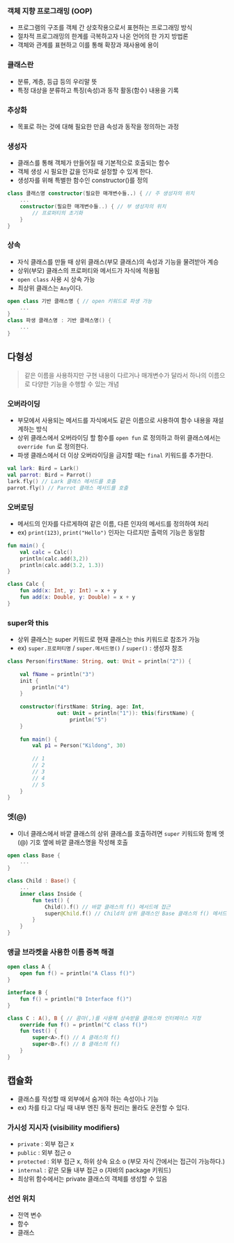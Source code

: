 ### 객체 지향 프로그래밍 (OOP)

- 프로그램의 구조를 객체 간 상호작용으로서 표현하는 프로그래밍 방식
- 절차적 프로그래밍의 한계를 극복하고자 나온 언어의 한 가지 방법론
- 객체와 관계를 표현하고 이를 통해 확장과 재사용에 용이

### 클래스란
- 분류, 계층, 등급 등의 우리말 뜻
- 특정 대상을 분류하고 특징(속성)과 동작 활동(함수) 내용을 기록

### 추상화
- 목표로 하는 것에 대해 필요한 만큼 속성과 동작을 정의하는 과정

### 생성자
- 클래스를 통해 객체가 만들어질 때 기본적으로 호출되는 함수
- 객체 생성 시 필요한 값을 인자로 설정할 수 있게 한다.
- 생성자를 위해 특별한 함수인 constructor()를 정의
```kotlin
class 클래스명 constructor(필요한 매개변수들..) { // 주 생성자의 위치
    ...
    constructor(필요한 매개변수들..) { // 부 생성자의 위치
        // 프로퍼티의 초기화
    }
}
```

### 상속
- 자식 클래스를 만들 때 상위 클래스(부모 클래스)의 속성과 기능을 물려받아 계승
- 상위(부모) 클래스의 프로퍼티와 메서드가 자식에 적용됨
- `open class` 사용 시 상속 가능
- 최상위 클래스는 `Any`이다.
```kotlin
open class 기반 클래스명 { // open 키워드로 파생 가능
    ...
}
class 파생 클래스명 : 기반 클래스명() {
    ...
}
```

## 다형성
> 같은 이름을 사용하지만 구현 내용이 다르거나 매개변수가 달라서 하나의 이름으로 다양한 기능을 수행할 수 있는 개념

### 오버라이딩
- 부모에서 사용되는 메서드를 자식에서도 같은 이름으로 사용하여 함수 내용을 재설계하는 방식
- 상위 클래스에서 오버라이딩 할 함수를 `open fun` 로 정의하고 하위 클래스에서는 `override fun` 로 정의한다.
- 파생 클래스에서 더 이상 오버라이딩을 금지할 때는 `final` 키워드를 추가한다.
```kotlin
val lark: Bird = Lark()
val parrot: Bird = Parrot()
lark.fly() // Lark 클래스 메서드를 호출
parrot.fly() // Parrot 클래스 메서드를 호출
```

### 오버로딩
- 메서드의 인자를 다르게하여 같은 이름, 다른 인자의 메서드를 정의하여 처리
- ex) `print(123)`, `print("Hello")` 인자는 다르지만 출력의 기능은 동일함
```kotlin
fun main() {
    val calc = Calc()
    println(calc.add(3,2))
    println(calc.add(3.2, 1.3))
}

class Calc {
    fun add(x: Int, y: Int) = x + y
    fun add(x: Double, y: Double) = x + y
}
```

### super와 this
- 상위 클래스는 super 키워드로 현재 클래스는 this 키워드로 참조가 가능
- ex) `super.프로퍼티명` / `super.메서드명()` / `super()` : 생성자 참조

```kotlin
class Person(firstName: String, out: Unit = println("2")) {
    
    val fName = println("3")
    init {
        println("4")
    }
    
    constructor(firstName: String, age: Int,
                out: Unit = println("1")): this(firstName) {
                    println("5")
    }
    
    fun main() {
        val p1 = Person("Kildong", 30)
        
        // 1
        // 2
        // 3
        // 4
        // 5
    }
}
```

### 엣(@)
- 이너 클래스에서 바깥 클래스의 상위 클래스를 호출하려면 `super` 키워드와 함께 엣(@) 기호 옆에 바깥 클래스명을 작성해 호출

```kotlin
open class Base {
    ...
}

class Child : Base() {
    ...
    inner class Inside {
        fun test() {
            Child().f() // 바깥 클래스의 f() 메서드에 접근
            super@Child.f() // Child의 상위 클래스인 Base 클래스의 f() 메서드에 접근
        }
    }
}
```

### 앵글 브라켓을 사용한 이름 중복 해결

```kotlin
open class A {
    open fun f() = println("A Class f()")
}

interface B {
    fun f() = println("B Interface f()")
}

class C : A(), B { // 콤마(,)를 사용해 상속받을 클래스와 인터페이스 지정
    override fun f() = println("C class f()")
    fun test() {
        super<A>.f() // A 클래스의 f()
        super<B>.f() // B 클래스의 f()
    }
}
```

## 캡슐화
- 클래스를 작성할 때 외부에서 숨겨야 하는 속성이나 기능
- ex) 차를 타고 다닐 때 내부 엔진 동작 원리는 몰라도 운전할 수 있다.

### 가시성 지시자 (visibility modifiers)
- `private` : 외부 접근 x
- `public` : 외부 접근 o
- `protected` : 외부 접근 x, 하위 상속 요소 o (부모 자식 간에서는 접근이 가능하다.)
- `internal` : 같은 모듈 내부 접근 o (자바의 package 키워드)
- 최상위 함수에서는 private 클래스의 객체를 생성할 수 있음

### 선언 위치
- 전역 변수
- 함수
- 클래스